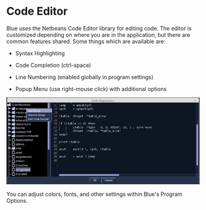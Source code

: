 # Code Editor

Blue uses the Netbeans Code Editor library for editing code. The editor
is customized depending on where you are in the application, but there
are common features shared. Some things which are available are:

  - Syntax Highlighting

  - Code Completion (ctrl-space)

  - Line Numbering (enabled globally in program settings)

  - Popup Menu (use right-mouse click) with additional options

![ Code editor ](../../../images/CodeEditor.png)

You can adjust colors, fonts, and other settings within Blue's Program
Options.
